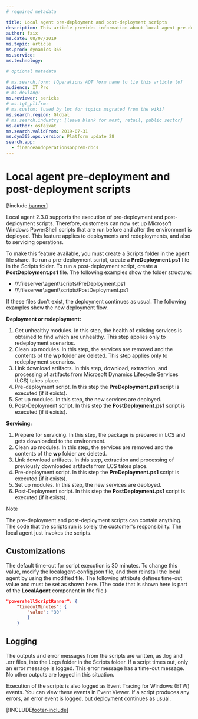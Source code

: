 ```yaml
---
# required metadata

title: Local agent pre-deployment and post-deployment scripts
description: This article provides information about local agent pre-deployment and post-deployment scripts.
author: faix
ms.date: 08/07/2019
ms.topic: article
ms.prod: dynamics-365
ms.service:
ms.technology: 

# optional metadata

# ms.search.form: [Operations AOT form name to tie this article to]
audience: IT Pro
# ms.devlang: 
ms.reviewer: sericks
# ms.tgt_pltfrm: 
# ms.custom: [used by loc for topics migrated from the wiki]
ms.search.region: Global
# ms.search.industry: [leave blank for most, retail, public sector]
ms.author: osfaixat
ms.search.validFrom: 2019-07-31 
ms.dyn365.ops.version: Platform update 28 
search.app:
  - financeandoperationsonprem-docs
---
```


# Local agent pre-deployment and post-deployment scripts

[!include [banner](../includes/banner.md)]

Local agent 2.3.0 supports the execution of pre-deployment and post-deployment scripts. Therefore, customers can now set up Microsoft Windows PowerShell scripts that are run before and after the environment is deployed. This feature applies to deployments and redeployments, and also to servicing operations.

To make this feature available, you must create a Scripts folder in the agent file share. To run a pre-deployment script, create a **PreDeployment.ps1** file in the Scripts folder. To run a post-deployment script, create a **PostDeployment.ps1** file. The following examples show the folder structure:

- \\\\\\fileserver\\agent\\scripts\\PreDeployment.ps1
- \\\\\\fileserver\\agent\\scripts\\PostDeployment.ps1

If these files don't exist, the deployment continues as usual. The following examples show the new deployment flow.

**Deployment or redeployment:**

1. Get unhealthy modules. In this step, the health of existing services is obtained to find which are unhealthy. This step applies only to redeployment scenarios.
2. Clean up modules. In this step, the services are removed and the contents of the **wp** folder are deleted. This step applies only to redeployment scenarios.
3. Link download artifacts. In this step, download, extraction, and processing of artifacts from Microsoft Dynamics Lifecycle Services (LCS) takes place.
4. Pre-deployment script. In this step the **PreDeployment.ps1** script is executed (if it exists).
5. Set up modules. In this step, the new services are deployed.
6. Post-Deployment script. In this step the **PostDeployment.ps1** script is executed (if it exists).

**Servicing:**

1. Prepare for servicing. In this step, the package is prepared in LCS and gets downloaded to the environment.
2. Clean up modules. In this step, the services are removed and the contents of the **wp** folder are deleted.
3. Link download artifacts. In this step, extraction and processing of previously downloaded artifacts from LCS takes place.
4. Pre-deployment script. In this step the **PreDeployment.ps1** script is executed (if it exists).
5. Set up modules. In this step, the new services are deployed.
6. Post-Deployment script. In this step the **PostDeployment.ps1** script is executed (if it exists).

> [!NOTE]
> The pre-deployment and post-deployment scripts can contain anything. The code that the scripts run is solely the customer's responsibility. The local agent just invokes the scripts.

## Customizations

The default time-out for script execution is 30 minutes. To change this value, modify the localagent-config.json file, and then reinstall the local agent by using the modified file. The following attribute defines time-out value and must be set as shown here. (The code that is shown here is part of the **LocalAgent** component in the file.)

```json
"powershellScriptRunner": {
    "timeoutMinutes": {
        "value": "30"
        }
    }
```

## Logging

The outputs and error messages from the scripts are written, as .log and .err files, into the Logs folder in the Scripts folder. If a script times out, only an error message is logged. This error message has a time-out message. No other outputs are logged in this situation.

Execution of the scripts is also logged as Event Tracing for Windows (ETW) events. You can view these events in Event Viewer. If a script produces any errors, an error event is logged, but deployment continues as usual.



[!INCLUDE[footer-include](../../../includes/footer-banner.md)]
